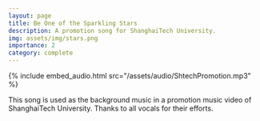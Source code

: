 ```yaml
---
layout: page
title: Be One of the Sparkling Stars
description: A promotion song for ShanghaiTech University.
img: assets/img/stars.png
importance: 2
category: complete
---
```


{% include embed_audio.html src="/assets/audio/ShtechPromotion.mp3" %}

This song is used as the background music in a promotion music video of ShanghaiTech University. Thanks to all vocals for their efforts.
